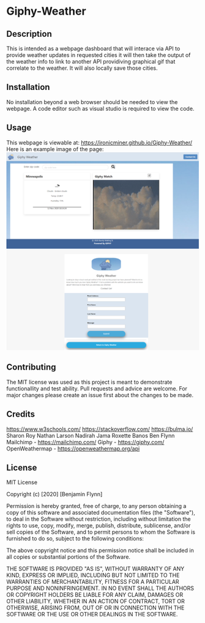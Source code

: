 # Giphy-Weather

## Description

This is intended as a webpage dashboard that will interace via API to provide weather updates in requested cities it will then take the output of the weather info to link to another API providiving graphical gif that correlate to the weather. It will also locally save those cities.

## Installation

No installation beyond a web browser should be needed to view the webpage. A code editor such as visual studio is required to view the code.

## Usage

This webpage is viewable at: https://ironicminer.github.io/Giphy-Weather/
Here is an example image of the page: ![Image of webpage](./assets/images/screenshot.PNG)
![Contact page](./assets/images/contacthtml.png)

## Contributing

The MIT license was used as this project is meant to demonstrate functionallity and test ability. Pull requests and advice are welcome. For major changes please create an issue first about the changes to be made.

## Credits

https://www.w3schools.com/
https://stackoverflow.com/
https://bulma.io/
Sharon Roy
Nathan Larson
Nadirah Jama
Roxette Banos
Ben Flynn
Mailchimp - https://mailchimp.com/
Giphy - https://giphy.com/
OpenWeathermap - https://openweathermap.org/api

## License

MIT License

Copyright (c) [2020] [Benjamin Flynn]

Permission is hereby granted, free of charge, to any person obtaining a copy
of this software and associated documentation files (the "Software"), to deal
in the Software without restriction, including without limitation the rights
to use, copy, modify, merge, publish, distribute, sublicense, and/or sell
copies of the Software, and to permit persons to whom the Software is
furnished to do so, subject to the following conditions:

The above copyright notice and this permission notice shall be included in all
copies or substantial portions of the Software.

THE SOFTWARE IS PROVIDED "AS IS", WITHOUT WARRANTY OF ANY KIND, EXPRESS OR
IMPLIED, INCLUDING BUT NOT LIMITED TO THE WARRANTIES OF MERCHANTABILITY,
FITNESS FOR A PARTICULAR PURPOSE AND NONINFRINGEMENT. IN NO EVENT SHALL THE
AUTHORS OR COPYRIGHT HOLDERS BE LIABLE FOR ANY CLAIM, DAMAGES OR OTHER
LIABILITY, WHETHER IN AN ACTION OF CONTRACT, TORT OR OTHERWISE, ARISING FROM,
OUT OF OR IN CONNECTION WITH THE SOFTWARE OR THE USE OR OTHER DEALINGS IN THE
SOFTWARE.
